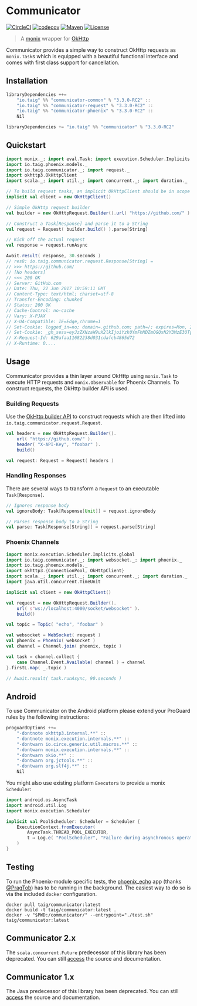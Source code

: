 # Communicator

[![CircleCI](https://circleci.com/gh/Taig/communicator/tree/master.svg?style=shield)](https://circleci.com/gh/Taig/communicator/tree/master)
[![codecov](https://codecov.io/gh/Taig/communicator/branch/master/graph/badge.svg)](https://codecov.io/gh/Taig/communicator)
[![Maven](https://img.shields.io/maven-central/v/io.taig/communicator_2.12.svg)](http://search.maven.org/#artifactdetails%7Cio.taig%7Ccommunicator_2.12%7C3.3.0-RC2%7Cjar)
[![License](https://img.shields.io/badge/license-MIT-blue.svg)](https://raw.githubusercontent.com/Taig/Communicator/master/LICENSE)

> A [monix][1] wrapper for [OkHttp][2]

Communicator provides a simple way to construct OkHttp requests as `monix.Task`s which is equipped with a beautiful functional interface and comes with first class support for cancellation.

## Installation

```scala
libraryDependencies ++=
    "io.taig" %% "communicator-common" % "3.3.0-RC2" ::
    "io.taig" %% "communicator-request" % "3.3.0-RC2" ::
    "io.taig" %% "communicator-phoenix" % "3.3.0-RC2" ::
    Nil
```

```scala
libraryDependencies += "io.taig" %% "communicator" % "3.3.0-RC2"
```

## Quickstart

```scala
import monix._; import eval.Task; import execution.Scheduler.Implicits.global
import io.taig.phoenix.models._
import io.taig.communicator._; import request._
import okhttp3.OkHttpClient
import scala._; import util._; import concurrent._; import duration._

// To build request tasks, an implicit OkHttpClient should be in scope
implicit val client = new OkHttpClient()

// Simple OkHttp request builder
val builder = new OkHttpRequest.Builder().url( "https://github.com/" )

// Construct a Task[Response] and parse it to a String
val request = Request( builder.build() ).parse[String]

// Kick off the actual request
val response = request.runAsync
```

```scala
Await.result( response, 30.seconds )
// res8: io.taig.communicator.request.Response[String] =
// >>> https://github.com/
// [No headers]
// <<< 200 OK
// Server: GitHub.com
// Date: Thu, 22 Jun 2017 10:59:11 GMT
// Content-Type: text/html; charset=utf-8
// Transfer-Encoding: chunked
// Status: 200 OK
// Cache-Control: no-cache
// Vary: X-PJAX
// X-UA-Compatible: IE=Edge,chrome=1
// Set-Cookie: logged_in=no; domain=.github.com; path=/; expires=Mon, 22 Jun 2037 10:59:11 -0000; secure; HttpOnly
// Set-Cookie: _gh_sess=eyJzZXNzaW9uX2lkIjoiYzk0YmFhMDZmOGQxN2Y3MzE3OTgwODU2NTFjYjk3MmYiLCJsYXN0X3JlYWRfZnJvbV9yZXBsaWNhcyI6MTQ5ODEyOTE1MTU4MywiX2NzcmZfdG9rZW4iOiJoTW16UlJYVjl0bjdFdkVRbGNEQVYyczZ6S0FkaVZRa3lJUjB2dFNZZ0I0PSJ9--a069c97337248b1697c023081d1b1137a8afef30; path=/; secure; HttpOnly
// X-Request-Id: 629afaa11682238d031cdafcb4865d72
// X-Runtime: 0....
```

## Usage

Communicator provides a thin layer around OkHttp using `monix.Task` to execute HTTP requests and `monix.Observable` for Phoenix Channels. To construct requests, the OkHttp builder API is used.

### Building Requests

Use the [OkHttp builder API][2] to construct requests which are then lifted into `io.taig.communicator.request.Request`.

```scala
val headers = new OkHttpRequest.Builder().
    url( "https://github.com/" ).
    header( "X-API-Key", "foobar" ).
    build()

val request: Request = Request( headers )
```

### Handling Responses

There are several ways to transform a `Request` to an executable `Task[Response]`.

```scala
// Ignores response body
val ignoreBody: Task[Response[Unit]] = request.ignoreBody

// Parses response body to a String
val parse: Task[Response[String]] = request.parse[String]
```

### Phoenix Channels

```scala
import monix.execution.Scheduler.Implicits.global
import io.taig.communicator._; import websocket._; import phoenix._
import io.taig.phoenix.models._
import okhttp3.{ConnectionPool, OkHttpClient}
import scala._; import util._; import concurrent._; import duration._
import java.util.concurrent.TimeUnit

implicit val client = new OkHttpClient()

val request = new OkHttpRequest.Builder().
    url( s"ws://localhost:4000/socket/websocket" ).
    build()

val topic = Topic( "echo", "foobar" )

val websocket = WebSocket( request )
val phoenix = Phoenix( websocket )
val channel = Channel.join( phoenix, topic )

val task = channel.collect {
    case Channel.Event.Available( channel ) ⇒ channel
}.firstL.map( _.topic )
```

```scala
// Await.result( task.runAsync, 90.seconds )
```

## Android

To use Communicator on the Android platform please extend your ProGuard rules by the following instructions:

```scala
proguardOptions ++=
    "-dontnote okhttp3.internal.**" ::
    "-dontnote monix.execution.internals.**" ::
    "-dontwarn io.circe.generic.util.macros.**" ::
    "-dontwarn monix.execution.internals.**" ::
    "-dontwarn okio.**" ::
    "-dontwarn org.jctools.**" ::
    "-dontwarn org.slf4j.**" ::
    Nil
```

You might also use existing platform `Executor`s to provide a monix `Scheduler`:

```scala
import android.os.AsyncTask
import android.util.Log
import monix.execution.Scheduler

implicit val PoolScheduler: Scheduler = Scheduler {
    ExecutionContext.fromExecutor(
        AsyncTask.THREAD_POOL_EXECUTOR,
        t ⇒ Log.e( "PoolScheduler", "Failure during asynchronous operation", t )
    )
}
```

## Testing

To run the Phoenix-module specific tests, the [phoenix_echo][5] app (thanks [@PragTob][6]) has to be running in the background. The easiest way to do so is via the included `docker` configuration.
```
docker pull taig/communicator:latest
docker build -t taig/communicator:latest .
docker -v "$PWD:/communicator/" --entrypoint="./test.sh" taig/communicator:latest
```

## Communicator 2.x

The `scala.concurrent.Future` predecessor of this library has been deprecated. You can still [access][3] the source and documentation.

## Communicator 1.x

The Java predecessor of this library has been deprecated. You can still [access][4] the source and documentation.

[1]: https://monix.io/
[2]: http://square.github.io/okhttp/
[3]: https://github.com/Taig/Communicator/tree/2.3.2
[4]: https://github.com/Taig/Communicator/tree/f820d08b1cc4d77083e384568ce89223e53ab693
[5]: https://github.com/PragTob/phoenix_echo
[6]: https://github.com/PragTob
